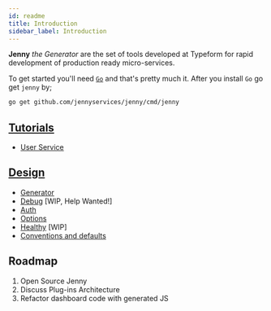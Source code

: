 ```yaml
---
id: readme
title: Introduction
sidebar_label: Introduction
---
```


**Jenny** _the Generator_ are the set of tools developed at Typeform for rapid
development of production ready micro-services.

To get started you'll need [`Go`](https://golang.org/dl/) and that's pretty much
it. After you install `Go` go get `jenny` by;

```bash
go get github.com/jennyservices/jenny/cmd/jenny
```

## [Tutorials](tutorials.md)

* [User Service](user-service-1.md)

## [Design](design.md)

* [Generator](generator.md)
* [Debug](debug.md) [WIP, Help Wanted!]
* [Auth](auth.md)
* [Options](options.md)
* [Healthy](healthy.md) [WIP]
* [Conventions and defaults](conventions.md)

## Roadmap

1. Open Source Jenny
2. Discuss Plug-ins Architecture
3. Refactor dashboard code with generated JS
